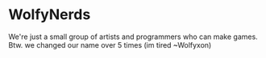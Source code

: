 # WolfyNerds
We're just a small group of artists and programmers who can make games.  
Btw. we changed our name over 5 times (im tired ~Wolfyxon)
